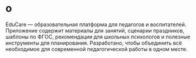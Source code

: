 # o
EduCare — образовательная платформа для педагогов и воспитателей. Приложение содержит материалы для занятий, сценарии праздников, шаблоны по ФГОС, рекомендации для школьных психологов и полезные инструменты для планирования. Разработано, чтобы объединить всё необходимое для современной педагогической работы в одном месте.
